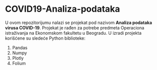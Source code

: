 # COVID19-Analiza-podataka
U ovom repozitorijumu nalazi se projekat pod nazivom **Analiza podataka virusa COVID-19**. 
Projekat je rađen za potrebe predmeta Operaciona istraživanja na Ekonomskom fakultetu u Beogradu.
U izradi projekta korišćene su sledeće Python biblioteke:
1. Pandas
2. Numpy
3. Plotly
4. Folium
